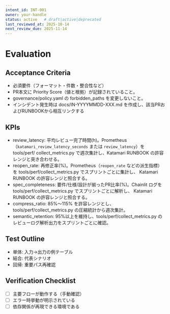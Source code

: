 ```yaml
---
intent_id: INT-001
owner: your-handle
status: active   # draft|active|deprecated
last_reviewed_at: 2025-10-14
next_review_due: 2025-11-14
---
```


# Evaluation

## Acceptance Criteria

- 必須要件（フォーマット・件数・整合性など）
- PR本文に Priority Score（値と根拠）が記録されていること。
- governance/policy.yaml の forbidden_paths を変更しないこと。
- インシデント発生時は docs/IN-YYYYMMDD-XXX.md を作成し、該当PRおよびRUNBOOKから相互リンクする

## KPIs

- review_latency: 平均レビュー完了時間(h)。Prometheus（`katamari_review_latency_seconds` または `review_latency`）を tools/perf/
  collect_metrics.py で週次集計し、Katamari RUNBOOK の許容レンジと突き合わせる。
- reopen_rate: 再修正率(%)。Prometheus（`reopen_rate` などの派生指標）を tools/perf/collect_metrics.py でスプリントごとに集計し、
  Katamari RUNBOOK の許容レンジと照合する。
- spec_completeness: 要件/仕様/設計が揃ったPR比率(%)。Chainlit ログを tools/perf/collect_metrics.py でスプリントごとに解析し、
  Katamari RUNBOOK の許容レンジと照合する。
- compress_ratio: 85%〜115% を許容レンジとし、tools/perf/collect_metrics.py の圧縮統計から週次集計。
- semantic_retention: 95%以上を維持し、tools/perf/collect_metrics.py のレビューログ解析出力をスプリントごとに確認。

## Test Outline

- 単体: 入力→出力の例テーブル
- 結合: 代表シナリオ
- 回帰: 重要パス再確認

## Verification Checklist

- [ ] 主要フローが動作する（手動確認）
- [ ] エラー時挙動が明示されている
- [ ] 依存関係が再現できる環境である
